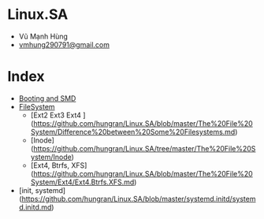 # Linux.SA
 - Vũ Mạnh Hùng
 - vmhung290791@gmail.com
# Index
 - [Booting and SMD](https://github.com/hungran/Linux.SA/blob/master/Booting/Booting.md)
 - [FileSystem](https://github.com/hungran/Linux.SA/blob/master/The%20File%20System/The%20File%20System.md)
	- [Ext2 Ext3 Ext4 ] (https://github.com/hungran/Linux.SA/blob/master/The%20File%20System/Difference%20between%20Some%20Filesystems.md)
	- [Inode] (https://github.com/hungran/Linux.SA/tree/master/The%20File%20System/Inode)
	- [Ext4, Btrfs, XFS] (https://github.com/hungran/Linux.SA/blob/master/The%20File%20System/Ext4/Ext4.Btrfs.XFS.md)
 - [init, systemd] (https://github.com/hungran/Linux.SA/blob/master/systemd.initd/systemd.initd.md)	